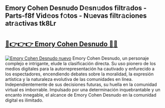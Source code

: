 ## Emory Cohen Desnudo D𝚎sn𝚞dos filtr𝚊dos - Parts-f8f Vid𝚎os f𝚘tos - N𝚞evas filtr𝚊ciones atr𝚊ctivas tk8Lr

# <h2><a href="http://mb6vfnd.tromn.icu/?c=Emory+Cohen+Desnudo">🔗👉👉👉 Emory Cohen Desnudo 🔗🔗</a></h2>

[![Emory Cohen Desnudo nuevo](https://i.imgur.com/pEAQMta.gif)](http://mb6vfnd.tromn.icu/?c=Emory+Cohen+Desnudo)
Emory Cohen Desnudo, un personaje complejo e intrigante, elude la clasificación directa. Su uso pionero de los medios digitales para la autorrepresentación ha cautivado y enfurecido a los espectadores, encendiendo debates sobre la moralidad, la expresión artística y la naturaleza evolutiva de las comunidades en línea. Independientemente de sus decisiones futuras, su huella en la comunidad virtual es imborrable. Impulsado por una determinación inquebrantable y un encanto innegable, el alcance de Emory Cohen Desnudo en la comunidad digital es ilimitado.
